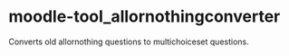 # moodle-tool_allornothingconverter
Converts old allornothing questions to multichoiceset questions.
